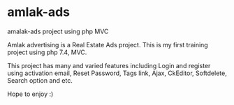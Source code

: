# amlak-ads
amalak-ads project using php MVC

Amlak advertising is a Real Estate Ads project. This is my first training project using php 7.4, MVC.

This project has many and varied features including Login and register using activation email, Reset Password, Tags link, Ajax, CkEditor, Softdelete, Search option and etc.

Hope to enjoy :)
